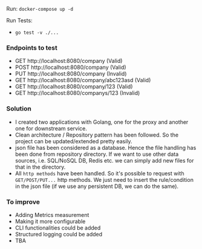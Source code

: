 Run: `docker-compose up -d`

Run Tests:
- `go test -v ./...`
### Endpoints to test

- GET http://localhost:8080/company (Valid)
- POST http://localhost:8080/company (Valid)
- PUT http://localhost:8080/company (Invalid)
- GET http://localhost:8080/company/abc123asd (Valid)
- GET http://localhost:8080/company/123 (Valid)
- GET http://localhost:8080/companys/123 (Invalid)


### Solution

- I created two applications with Golang, one for the proxy and another one for downstream service. 
- Clean architecture / Repository pattern has been followed. So the project can be updated/extended pretty easily. 
- json file has been considered as a database. Hence the file handling has been done from repository directory. If we want to use other data sources, i.e. SQL/NoSQL DB, Redis etc. we can simply add new files for that in the directory.
- All `http methods` have been handled. So it's possible to request with `GET/POST/PUT...` http methods. We just need to insert the rule/condition in the json file (if we use any persistent DB, we can do the same).

### To improve

- Adding Metrics measurement 
- Making it more configurable
- CLI functionalities could be added
- Structured logging could be added
- TBA